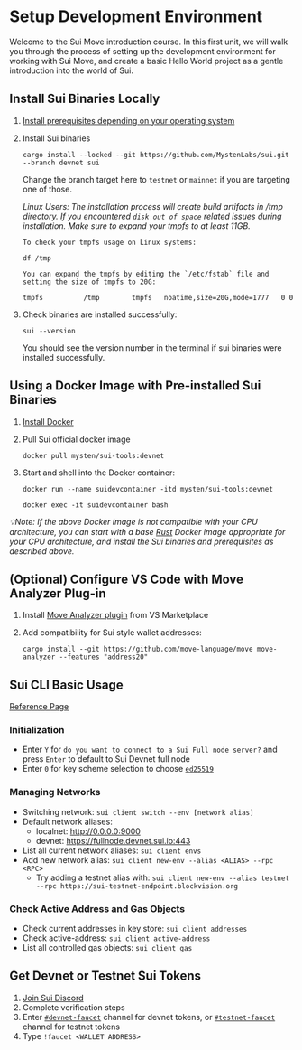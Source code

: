 # Setup Development Environment

Welcome to the Sui Move introduction course. In this first unit, we will walk you through the process of setting up the development environment for working with Sui Move, and create a basic Hello World project as a gentle introduction into the world of Sui.

## Install Sui Binaries Locally

1. [Install prerequisites depending on your operating system](https://docs.sui.io/build/install#prerequisites)

2. Install Sui binaries
    
    `cargo install --locked --git https://github.com/MystenLabs/sui.git --branch devnet sui`

    Change the branch target here to `testnet` or `mainnet` if you are targeting one of those.

   *Linux Users: The installation process will create build artifacts in /tmp directory. If you encountered `disk out of space` related issues during installation. Make sure to expand your tmpfs to at least 11GB.*
    ```
   To check your tmpfs usage on Linux systems:
   
   df /tmp
   
   You can expand the tmpfs by editing the `/etc/fstab` file and setting the size of tmpfs to 20G:
   
   tmpfs          /tmp        tmpfs   noatime,size=20G,mode=1777   0 0
    ```

4. Check binaries are installed successfully:

    `sui --version`

    You should see the version number in the terminal if sui binaries were installed successfully. 

## Using a Docker Image with Pre-installed Sui Binaries

1. [Install Docker](https://docs.docker.com/get-docker/)

2. Pull  Sui official docker image

    `docker pull mysten/sui-tools:devnet`

3. Start and shell into the Docker container:

    `docker run --name suidevcontainer -itd mysten/sui-tools:devnet`

    `docker exec -it suidevcontainer bash`

*💡Note: If the above Docker image is not compatible with your CPU architecture, you can start with a base [Rust](https://hub.docker.com/_/rust) Docker image appropriate for your CPU architecture, and install the Sui binaries and prerequisites as described above.*

## (Optional) Configure VS Code with Move Analyzer Plug-in

1. Install [Move Analyzer plugin](https://marketplace.visualstudio.com/items?itemName=move.move-analyzer) from VS Marketplace

2. Add compatibility for Sui style wallet addresses:

    `cargo install --git https://github.com/move-language/move move-analyzer --features "address20"`

## Sui CLI Basic Usage

[Reference Page](https://docs.sui.io/build/cli-client)

### Initialization
- Enter `Y` for `do you want to connect to a Sui Full node server?` and press `Enter` to default to Sui Devnet full node
- Enter `0` for key scheme selection to choose [`ed25519`](https://ed25519.cr.yp.to/)

### Managing Networks

- Switching network: `sui client switch --env [network alias]`
- Default network aliases: 
    - localnet: http://0.0.0.0:9000
    - devnet: https://fullnode.devnet.sui.io:443
- List all current network aliases: `sui client envs`
- Add new network alias: `sui client new-env --alias <ALIAS> --rpc <RPC>`
    - Try adding a testnet alias with: `sui client new-env --alias testnet --rpc https://sui-testnet-endpoint.blockvision.org`

### Check Active Address and Gas Objects

- Check current addresses in key store: `sui client addresses`
- Check active-address: `sui client active-address`
- List all controlled gas objects: `sui client gas`

## Get Devnet or Testnet Sui Tokens

1. [Join Sui Discord](https://discord.gg/sui)
2. Complete verification steps
3. Enter [`#devnet-faucet`](https://discord.com/channels/916379725201563759/971488439931392130) channel for devnet tokens, or [`#testnet-faucet`](https://discord.com/channels/916379725201563759/1037811694564560966) channel for testnet tokens
4. Type `!faucet <WALLET ADDRESS>`
